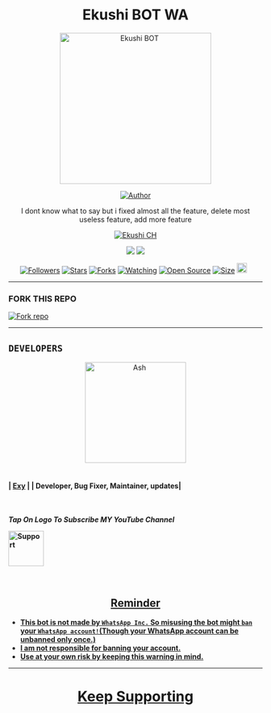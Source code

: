 <h1 align="center">Ekushi BOT WA</h1>
 
<p align="center">  
  <a href="https://youtu.be/WcA7GZuaN0A">
   <img alt="Ekushi BOT" height="300" src="https://github.com/ExyXyz.png">
    
<p align="center">
<a href="https://github.com/ExyXyz"><img title="Author" src="https://img.shields.io/badge/Ekushi-BOT-black?style=for-the-badge&logo=WhatsApp"></a>


 
<p align="center"> I dont know what to say but i fixed almost all the feature, delete most useless feature, add more feature </p>


   <p align="center">
  <a aria-label="Ekushi BOT is free to use" href="https://www.youtube.com/@Exy_Xyz" target="_blank">
    <img alt="Ekushi CH" src="https://img.shields.io/youtube/channel/subscribers/UCnVLC3zawi24V05WFEfIhgg" target="_blank" />
  </a>



  <p align="center">
<a href="https://www.youtube.com/channel/UCnVLC3zawi24V05WFEfIhgg"><img src="https://img.shields.io/badge/Subcribe On Youtube-E4405F?style=for-the-badge&logo=youtube&logoColor=white"></a>
<a href="https://chat.whatsapp.com/ElIwrFJuUTB5B8rJS1ABSI"><img src="https://img.shields.io/badge/Join WhatsApp Group-25D366?style=for-the-badge&logo=whatsapp&logoColor=white"></a>
   
<p align="center">
<a href="https://github.com/Exy_Xyz/followers"><img title="Followers" src="https://img.shields.io/github/followers/ExyXyz?color=red&style=flat-square"></a>
<a href="https://github.com/ExyXyz/Ekushi-Bot/stargazers/"><img title="Stars" src="https://img.shields.io/github/stars/ExyXyz/Ekushi-Bot?color=blue&style=flat-square"></a>
<a href="https://github.com/ExyXyz/Ekushi-Bot/network/members"><img title="Forks" src="https://img.shields.io/github/forks/ExyXyz/Ekushi-Bot?color=red&style=flat-square"></a>
<a href="https://github.com/ExyXyz/Ekushi-Bot/watchers"><img title="Watching" src="https://img.shields.io/github/watchers/Ethix-Xsid/Ethix-Xsid2?label=Watchers&color=blue&style=flat-square"></a>
<a href="https://github.com/ExyXyz/Ekushi-Bot"><img title="Open Source" src="https://img.shields.io/badge/Author-Exy-yellow?v=103"></a>
<a href="https://github.com/ExyXyz/Ekushi-Bot/"><img title="Size" src="https://img.shields.io/github/repo-size/ExyXyz/Ekushi-Bot?style=flat-square&color=yellow"></a>
<a href="https://github.com/ExyXyz/Ekushi-Bot/graphs/commit-activity"><img height="20" src="https://img.shields.io/badge/Maintained%3F-yes-green.svg"></a>&nbsp;&nbsp;
</p>
<p align='center'>
</p>

---
### FORK THIS REPO
<a href='https://github.com/ExyXyz/Ekushi-Bot/fork' target="_blank"><img alt='Fork repo' src='https://img.shields.io/badge/Fork This Repo-black?style=for-the-badge&logo=git&logoColor=white'/></a>

---

## `DEVELOPERS`
<div align="center">
<a href="[https://github.com/Exy_Xyz]"><img src="https://github.com/ExyXyz.png" width="200" height="200" alt="Ash"/></a>
 </div>
<br>
<h4 align="left">

| [Exy](https://github.com/ExyXyz) |
| Developer, Bug Fixer, Maintainer, updates|



  </br> 
<h4 align="left">

  
***Tap On Logo To Subscribe MY YouTube Channel***
</p>
 <p align="left">
  <a href="https://www.youtube.com/@Exy_Xyz?sub_confirmation=1">
    <img alt=Support height="70" src="https://telegra.ph/file/eb6347e2764939fbbd35d.png"> 
  </p>
  
   

 



</br>


<h2 align="center">  Reminder
</h2>
   
- This bot is not made by `WhatsApp Inc.` So misusing the bot might `ban` your `WhatsApp account!`(Though your WhatsApp account can be unbanned only once.)
- I am not responsible for banning your account.
- Use at your own risk by keeping this warning in mind.

---

</p>
<h1 align="center"> Keep Supporting
</h1>

 <br><br>
